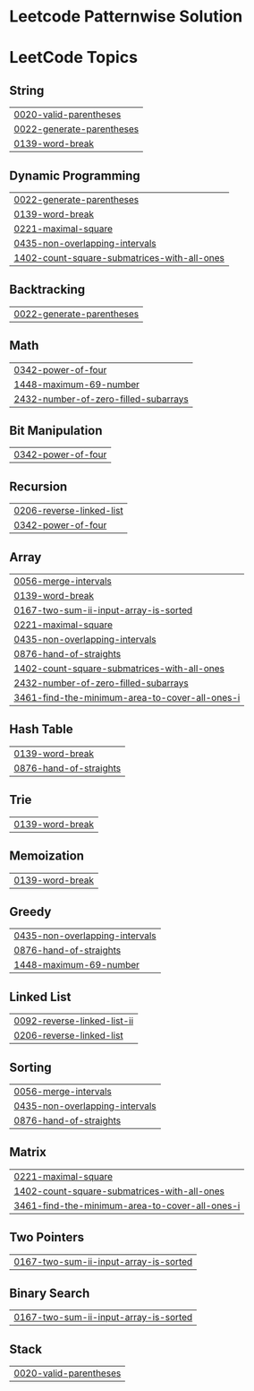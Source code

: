 # Leetcode Patternwise Solution

<!---LeetCode Topics Start-->
# LeetCode Topics
## String
|  |
| ------- |
| [0020-valid-parentheses](https://github.com/NikhilSharma-30/Leetcode-Solution/tree/master/0020-valid-parentheses) |
| [0022-generate-parentheses](https://github.com/NikhilSharma-30/Leetcode-Solution/tree/master/0022-generate-parentheses) |
| [0139-word-break](https://github.com/NikhilSharma-30/Leetcode-Solution/tree/master/0139-word-break) |
## Dynamic Programming
|  |
| ------- |
| [0022-generate-parentheses](https://github.com/NikhilSharma-30/Leetcode-Solution/tree/master/0022-generate-parentheses) |
| [0139-word-break](https://github.com/NikhilSharma-30/Leetcode-Solution/tree/master/0139-word-break) |
| [0221-maximal-square](https://github.com/NikhilSharma-30/Leetcode-Solution/tree/master/0221-maximal-square) |
| [0435-non-overlapping-intervals](https://github.com/NikhilSharma-30/Leetcode-Solution/tree/master/0435-non-overlapping-intervals) |
| [1402-count-square-submatrices-with-all-ones](https://github.com/NikhilSharma-30/Leetcode-Solution/tree/master/1402-count-square-submatrices-with-all-ones) |
## Backtracking
|  |
| ------- |
| [0022-generate-parentheses](https://github.com/NikhilSharma-30/Leetcode-Solution/tree/master/0022-generate-parentheses) |
## Math
|  |
| ------- |
| [0342-power-of-four](https://github.com/NikhilSharma-30/Leetcode-Solution/tree/master/0342-power-of-four) |
| [1448-maximum-69-number](https://github.com/NikhilSharma-30/Leetcode-Solution/tree/master/1448-maximum-69-number) |
| [2432-number-of-zero-filled-subarrays](https://github.com/NikhilSharma-30/Leetcode-Solution/tree/master/2432-number-of-zero-filled-subarrays) |
## Bit Manipulation
|  |
| ------- |
| [0342-power-of-four](https://github.com/NikhilSharma-30/Leetcode-Solution/tree/master/0342-power-of-four) |
## Recursion
|  |
| ------- |
| [0206-reverse-linked-list](https://github.com/NikhilSharma-30/Leetcode-Solution/tree/master/0206-reverse-linked-list) |
| [0342-power-of-four](https://github.com/NikhilSharma-30/Leetcode-Solution/tree/master/0342-power-of-four) |
## Array
|  |
| ------- |
| [0056-merge-intervals](https://github.com/NikhilSharma-30/Leetcode-Solution/tree/master/0056-merge-intervals) |
| [0139-word-break](https://github.com/NikhilSharma-30/Leetcode-Solution/tree/master/0139-word-break) |
| [0167-two-sum-ii-input-array-is-sorted](https://github.com/NikhilSharma-30/Leetcode-Solution/tree/master/0167-two-sum-ii-input-array-is-sorted) |
| [0221-maximal-square](https://github.com/NikhilSharma-30/Leetcode-Solution/tree/master/0221-maximal-square) |
| [0435-non-overlapping-intervals](https://github.com/NikhilSharma-30/Leetcode-Solution/tree/master/0435-non-overlapping-intervals) |
| [0876-hand-of-straights](https://github.com/NikhilSharma-30/Leetcode-Solution/tree/master/0876-hand-of-straights) |
| [1402-count-square-submatrices-with-all-ones](https://github.com/NikhilSharma-30/Leetcode-Solution/tree/master/1402-count-square-submatrices-with-all-ones) |
| [2432-number-of-zero-filled-subarrays](https://github.com/NikhilSharma-30/Leetcode-Solution/tree/master/2432-number-of-zero-filled-subarrays) |
| [3461-find-the-minimum-area-to-cover-all-ones-i](https://github.com/NikhilSharma-30/Leetcode-Solution/tree/master/3461-find-the-minimum-area-to-cover-all-ones-i) |
## Hash Table
|  |
| ------- |
| [0139-word-break](https://github.com/NikhilSharma-30/Leetcode-Solution/tree/master/0139-word-break) |
| [0876-hand-of-straights](https://github.com/NikhilSharma-30/Leetcode-Solution/tree/master/0876-hand-of-straights) |
## Trie
|  |
| ------- |
| [0139-word-break](https://github.com/NikhilSharma-30/Leetcode-Solution/tree/master/0139-word-break) |
## Memoization
|  |
| ------- |
| [0139-word-break](https://github.com/NikhilSharma-30/Leetcode-Solution/tree/master/0139-word-break) |
## Greedy
|  |
| ------- |
| [0435-non-overlapping-intervals](https://github.com/NikhilSharma-30/Leetcode-Solution/tree/master/0435-non-overlapping-intervals) |
| [0876-hand-of-straights](https://github.com/NikhilSharma-30/Leetcode-Solution/tree/master/0876-hand-of-straights) |
| [1448-maximum-69-number](https://github.com/NikhilSharma-30/Leetcode-Solution/tree/master/1448-maximum-69-number) |
## Linked List
|  |
| ------- |
| [0092-reverse-linked-list-ii](https://github.com/NikhilSharma-30/Leetcode-Solution/tree/master/0092-reverse-linked-list-ii) |
| [0206-reverse-linked-list](https://github.com/NikhilSharma-30/Leetcode-Solution/tree/master/0206-reverse-linked-list) |
## Sorting
|  |
| ------- |
| [0056-merge-intervals](https://github.com/NikhilSharma-30/Leetcode-Solution/tree/master/0056-merge-intervals) |
| [0435-non-overlapping-intervals](https://github.com/NikhilSharma-30/Leetcode-Solution/tree/master/0435-non-overlapping-intervals) |
| [0876-hand-of-straights](https://github.com/NikhilSharma-30/Leetcode-Solution/tree/master/0876-hand-of-straights) |
## Matrix
|  |
| ------- |
| [0221-maximal-square](https://github.com/NikhilSharma-30/Leetcode-Solution/tree/master/0221-maximal-square) |
| [1402-count-square-submatrices-with-all-ones](https://github.com/NikhilSharma-30/Leetcode-Solution/tree/master/1402-count-square-submatrices-with-all-ones) |
| [3461-find-the-minimum-area-to-cover-all-ones-i](https://github.com/NikhilSharma-30/Leetcode-Solution/tree/master/3461-find-the-minimum-area-to-cover-all-ones-i) |
## Two Pointers
|  |
| ------- |
| [0167-two-sum-ii-input-array-is-sorted](https://github.com/NikhilSharma-30/Leetcode-Solution/tree/master/0167-two-sum-ii-input-array-is-sorted) |
## Binary Search
|  |
| ------- |
| [0167-two-sum-ii-input-array-is-sorted](https://github.com/NikhilSharma-30/Leetcode-Solution/tree/master/0167-two-sum-ii-input-array-is-sorted) |
## Stack
|  |
| ------- |
| [0020-valid-parentheses](https://github.com/NikhilSharma-30/Leetcode-Solution/tree/master/0020-valid-parentheses) |
<!---LeetCode Topics End-->